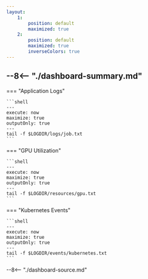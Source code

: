 ```yaml
---
layout:
    1:
        position: default
        maximized: true
    2:
        position: default
        maximized: true
        inverseColors: true
---
```


--8<-- "./dashboard-summary.md"
---

=== "Application Logs"

    ```shell
    ---
    execute: now
    maximize: true
    outputOnly: true
    ---
    tail -f $LOGDIR/logs/job.txt
    ```

=== "GPU Utilization"

    ```shell
    ---
    execute: now
    maximize: true
    outputOnly: true
    ---
    tail -f $LOGDIR/resources/gpu.txt
    ```

=== "Kubernetes Events"

    ```shell
    ---
    execute: now
    maximize: true
    outputOnly: true
    ---
    tail -f $LOGDIR/events/kubernetes.txt
    ```

--8<-- "./dashboard-source.md"
